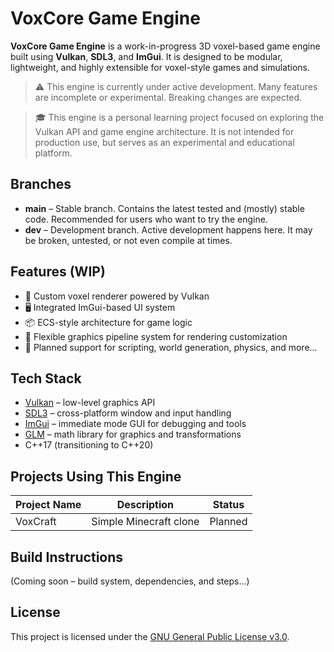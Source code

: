 # VoxCore Game Engine

**VoxCore Game Engine** is a work-in-progress 3D voxel-based game engine built using **Vulkan**, **SDL3**, and **ImGui**. It is designed to be modular, lightweight, and highly extensible for voxel-style games and simulations.

> ⚠️ This engine is currently under active development. Many features are incomplete or experimental. Breaking changes are expected.

> 🎓 This engine is a personal learning project focused on exploring the Vulkan API and game engine architecture. It is not intended for production use, but serves as an experimental and educational platform.  

## Branches
- **main** – Stable branch. Contains the latest tested and (mostly) stable code. Recommended for users who want to try the engine.
- **dev** – Development branch. Active development happens here. It may be broken, untested, or not even compile at times.

## Features (WIP)
- 🧱 Custom voxel renderer powered by Vulkan
- 🖥️ Integrated ImGui-based UI system
- 📦 ECS-style architecture for game logic
- 🚀 Flexible graphics pipeline system for rendering customization
- 🔧 Planned support for scripting, world generation, physics, and more...

## Tech Stack
- [Vulkan](https://www.vulkan.org/) – low-level graphics API
- [SDL3](https://github.com/libsdl-org/SDL) – cross-platform window and input handling
- [ImGui](https://github.com/ocornut/imgui) – immediate mode GUI for debugging and tools
- [GLM](https://github.com/g-truc/glm) – math library for graphics and transformations
- C++17 (transitioning to C++20)

## Projects Using This Engine

| Project Name | Description            | Status   |
|--------------|------------------------|----------|
| VoxCraft     | Simple Minecraft clone | Planned  |

## Build Instructions
(Coming soon – build system, dependencies, and steps...)

## License

This project is licensed under the [GNU General Public License v3.0](https://www.gnu.org/licenses/gpl-3.0.en.html).
